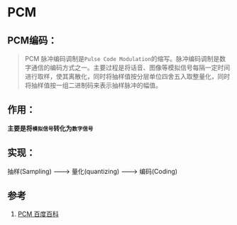 # PCM

## PCM编码：

>PCM 脉冲编码调制是`Pulse Code Modulation`的缩写。脉冲编码调制是数字通信的编码方式之一。主要过程是将话音、图像等模拟信号每隔一定时间进行取样，使其离散化，同时将抽样值按分层单位四舍五入取整量化，同时将抽样值按一组二进制码来表示抽样脉冲的幅值。

## 作用：

**主要是将`模拟信号`转化为`数字信号`**

## 实现：

抽样(Sampling)  --->  量化(quantizing)  --->   编码(Coding)

## 参考

1. [PCM 百度百科](http://baike.baidu.com/link?url=sQuuB8U9GdjsdzU-rfiHAiAvjzRzDU2vflZMM8x7wzXKZrVCSwkHNRB8xSWtPyHqRsiIh37oHxyCsZTJvquDx3nA3uFjbifsFA85DQBd9rm)
